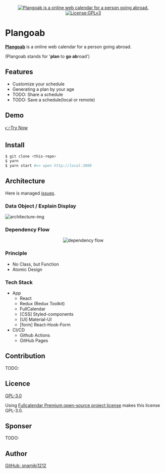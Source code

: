 <p align="center">
  <a href="https://plangoab.snamiki1212.vercel.app">
	<img alt="Plangoab is a online web calendar for a person going abroad." src="https://user-images.githubusercontent.com/26793088/107297947-404e2a80-6a29-11eb-92ec-cce1d5c50a6e.png">
  </a>
  <a href="https://github.com/snamiki1212/plangoab/blob/master/LICENSE.md">
    <img src="https://img.shields.io/badge/License-GPLv3-blue.svg" alt="License:GPLv3">
  </a>
</p>

# Plangoab

<b><a href="https://plangoab.snamiki1212.vercel.app">Plangoab</a></b> is a online web calendar for a person going abroad.

(Plangoab stands for '<b>plan</b> to <b>go ab</b>road')

## Features

- Customize your schedule
- Generating a plan by your age
- TODO: Share a schedule
- TODO: Save a schedule(local or remote)

## Demo

[👉Try Now](https://plangoab.snamiki1212.vercel.app)

## Install

```zsh
$ git clone <this-repo>
$ yarn
$ yarn start #=> open http://local:3000
```

## Architecture

Here is managed [issues](https://github.com/snamiki1212/plangoab/issues/11).

### Data Object / Explain Display

![architecture-img](https://user-images.githubusercontent.com/26793088/106835692-a5320b00-664c-11eb-8fc6-6eba324c9f2c.jpg)

### Dependency Flow

<p align="center">
<img src="https://user-images.githubusercontent.com/26793088/107864305-de6a3800-6e0f-11eb-9d2f-f12a88414018.jpg" alt="dependency flow" />
</p>

### Principle

- No Class, but Function
- Atomic Design

### Tech Stack

- App
  - React
  - Redux (Redux Toolkit)
  - FullCalendar
  - [CSS] Styled-components
  - [UI] Material-UI
  - [form] React-Hook-Form
- CI/CD
  - Github Actions
  - GitHub Pages

## Contribution

TODO:

## Licence

[GPL-3.0](https://github.com/snamiki1212/plangoab/blob/master/LICENSE.md)

Using [Fullcalendar Premium open-source project license](https://fullcalendar.io/license) makes this license GPL-3.0.

## Sponser

TODO:

## Author

[GitHub: snamiki1212](https://github.com/snamiki1212)
